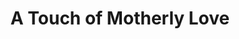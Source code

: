 ---
title: "A Touch of Motherly Love"
url: /stone-mountain/a-touch-of-motherly-love/
shop: laundry
---